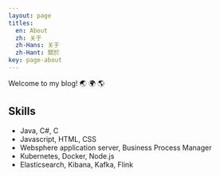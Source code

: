 ```yaml
---
layout: page
titles:
  en: About
  zh: 关于
  zh-Hans: 关于
  zh-Hant: 關於
key: page-about
---
```


Welcome to my blog! :earth_asia: :earth_africa: :earth_americas:

## Skills

- Java, C#, C
- Javascript, HTML, CSS
- Websphere application server, Business Process Manager
- Kubernetes, Docker, Node.js
- Elasticsearch, Kibana, Kafka, Flink
